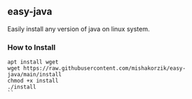 ## easy-java
Easily install any version of java on linux system.

### How to Install

```
apt install wget
wget https://raw.githubusercontent.com/mishakorzik/easy-java/main/install
chmod +x install
./install
``
